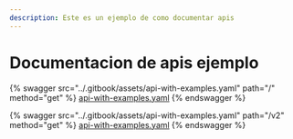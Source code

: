 ```yaml
---
description: Este es un ejemplo de como documentar apis
---
```


# Documentacion de apis ejemplo

{% swagger src="../.gitbook/assets/api-with-examples.yaml" path="/" method="get" %}
[api-with-examples.yaml](../.gitbook/assets/api-with-examples.yaml)
{% endswagger %}

{% swagger src="../.gitbook/assets/api-with-examples.yaml" path="/v2" method="get" %}
[api-with-examples.yaml](../.gitbook/assets/api-with-examples.yaml)
{% endswagger %}

